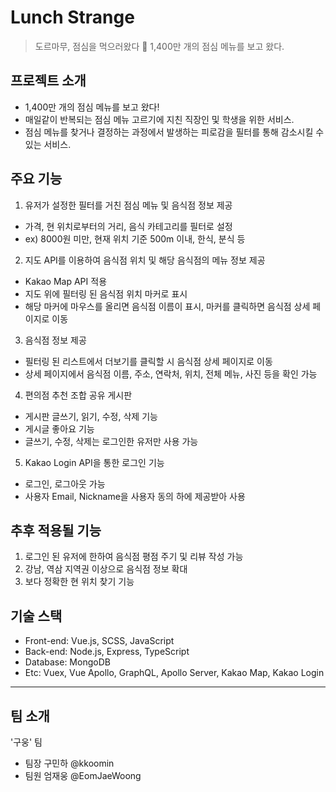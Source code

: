 # Lunch Strange

> 도르마무, 점심을 먹으러왔다 🍱
> 1,400만 개의 점심 메뉴를 보고 왔다.

## 프로젝트 소개

- 1,400만 개의 점심 메뉴를 보고 왔다!
- 매일같이 반복되는 점심 메뉴 고르기에 지친 직장인 및 학생을 위한 서비스.
- 점심 메뉴를 찾거나 결정하는 과정에서 발생하는 피로감을 필터를 통해 감소시킬 수 있는 서비스.

## 주요 기능

1. 유저가 설정한 필터를 거친 점심 메뉴 및 음식점 정보 제공

- 가격, 현 위치로부터의 거리, 음식 카테고리를 필터로 설정
- ex) 8000원 미만, 현재 위치 기준 500m 이내, 한식, 분식 등

2. 지도 API를 이용하여 음식점 위치 및 해당 음식점의 메뉴 정보 제공

- Kakao Map API 적용
- 지도 위에 필터링 된 음식점 위치 마커로 표시
- 해당 마커에 마우스를 올리면 음식점 이름이 표시, 마커를 클릭하면 음식점 상세 페이지로 이동

3. 음식점 정보 제공

- 필터링 된 리스트에서 더보기를 클릭할 시 음식점 상세 페이지로 이동
- 상세 페이지에서 음식점 이름, 주소, 연락처, 위치, 전체 메뉴, 사진 등을 확인 가능

4. 편의점 추천 조합 공유 게시판

- 게시판 글쓰기, 읽기, 수정, 삭제 기능
- 게시글 좋아요 기능
- 글쓰기, 수정, 삭제는 로그인한 유저만 사용 가능

5.  Kakao Login API을 통한 로그인 기능

- 로그인, 로그아웃 가능
- 사용자 Email, Nickname을 사용자 동의 하에 제공받아 사용

## 추후 적용될 기능

1. 로그인 된 유저에 한하여 음식점 평점 주기 및 리뷰 작성 가능
2. 강남, 역삼 지역권 이상으로 음식점 정보 확대
3. 보다 정확한 현 위치 찾기 기능

## 기술 스택

- Front-end: Vue.js, SCSS, JavaScript
- Back-end: Node.js, Express, TypeScript
- Database: MongoDB
- Etc: Vuex, Vue Apollo, GraphQL, Apollo Server, Kakao Map, Kakao Login

---

## 팀 소개

'구웅' 팀

- 팀장 구민하 @kkoomin
- 팀원 엄재웅 @EomJaeWoong
